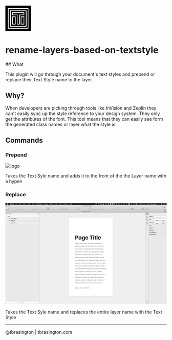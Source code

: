 ![logo](assets/icon.png)

# rename-layers-based-on-textstyle


## What

This plugin will go through your document's text styles and prepend or replace their Text Style name to the layer. 

## Why?

When developers are picking through tools like InVision and Zeplin they can't easily sync up the style reference to your design system. They only get the attributes of the font. This tool means that they can easily see form the generated class names or layer what the style is.

## Commands

### Prepend

![logo](artwork/prepend.gif)

Takes the Text Syle name and adds it to the front of the the Layer name with a hypen

### Replace

![logo](artwork/replace.gif)

Takes the Text Syle name and replaces the entire layer name with the Text Style


---

@tbrasington | tbrasington.com
